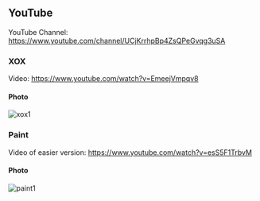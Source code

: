 ## YouTube

YouTube Channel: https://www.youtube.com/channel/UCjKrrhpBp4ZsQPeGvqg3uSA

### XOX 
Video: https://www.youtube.com/watch?v=EmeejVmpqv8
#### Photo
![xox1](https://i.ibb.co/cv67RCT/321412.png)

### Paint 
Video of easier version: https://www.youtube.com/watch?v=esS5F1TrbvM
#### Photo
![paint1](https://i.ibb.co/bgqWvCm/789.png)
